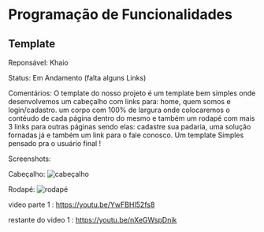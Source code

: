 # Programação de Funcionalidades

## Template 

Reponsável: Khaio

Status: Em Andamento (falta alguns Links)

Comentários: O template do nosso projeto é um template bem simples onde desenvolvemos um cabeçalho com links para: home, quem somos e login/cadastro.
um corpo com 100% de largura onde colocaremos o contéudo de cada página dentro do mesmo e também um rodapé com mais 3 links para outras páginas sendo elas: 
cadastre sua padaria, uma solução fornadas já e também um link para o fale conosco. Um template Simples pensado pra o usuário final !

Screenshots:

Cabeçalho:
![cabeçalho](https://user-images.githubusercontent.com/93228579/168296720-9997b5dd-d826-4541-b77e-434ba4f4e74f.JPG)


Rodapé:
![rodapé](https://user-images.githubusercontent.com/93228579/168296738-12ef61c0-9de6-4cb4-85e9-26dab3360ba1.JPG)

video parte 1 : https://youtu.be/YwFBHI52fs8

restante do video 1 : https://youtu.be/nXeGWspDnik
